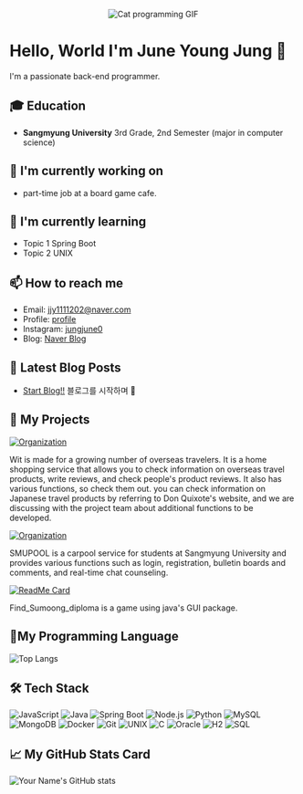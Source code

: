 <p align="center">
  <img src="https://media0.giphy.com/media/v1.Y2lkPTc5MGI3NjExbHp6bmtjZmJieXdoN2kwcnBla29tdTQ1dDh2Y3lzc2xhN21tZTN6YyZlcD12MV9pbnRlcm5hbF9naWZfYnlfaWQmY3Q9Zw/aNqEFrYVnsS52/giphy.gif" alt="Cat programming GIF">
</p>

# Hello, World I'm June Young Jung 👋

I'm a passionate back-end programmer. 

## 🎓 Education

- **Sangmyung University**
  3rd Grade, 2nd Semester (major in computer science)

## 🔭 I'm currently working on

- part-time job at a board game cafe.

## 🌱 I'm currently learning

- Topic 1 Spring Boot
- Topic 2 UNIX

## 📫 How to reach me

- Email: [jjy1111202@naver.com](mailto:jjy1111202@naver.com)
- Profile: [profile](https://www.notion.so/4cccd69bbc824e08b3693aa209b4b206)
- Instagram: [jungjune0](https://www.instagram.com/jungjune0/)
- Blog: [Naver Blog](https://blog.naver.com/jungjune0)

## 📕 Latest Blog Posts

- [Start Blog!!]([@your_blog_url_1](https://blog.naver.com/jungjune0)) 블로그를 시작하며 🚀



## 🚀 My Projects

[![Organization](https://img.shields.io/badge/GitHub-UMC6th--Wit-blue?style=for-the-badge&logo=github)](https://github.com/UMC6th-Wit)

Wit is made for a growing number of overseas travelers. It is a home shopping service that allows you to check information on overseas travel products, write reviews, and check people's product reviews. It also has various functions, so check them out. you can check information on Japanese travel products by referring to Don Quixote's website, and we are discussing with the project team about additional functions to be developed.

[![Organization](https://img.shields.io/badge/GitHub-SMU--UMC--MINI--PROJECT-blue?style=for-the-badge&logo=github)](https://github.com/SMU-UMC-MINI-PROJECT)

SMUPOOL is a carpool service for students at Sangmyung University and provides various functions such as login, registration, bulletin boards and comments, and real-time chat counseling.

[![ReadMe Card](https://github-readme-stats.vercel.app/api/pin/?username=jung0522&repo=Find_Sumoong_diploma&theme=radical)](https://github.com/jung0522/Find_Sumoong_diploma)

Find_Sumoong_diploma is a game using java's GUI package.

## 🌟My Programming Language

![Top Langs](https://github-readme-stats.vercel.app/api/top-langs/?username=Jung0522&layout=compact)

## 🛠 Tech Stack

![JavaScript](https://img.shields.io/badge/JavaScript-F7DF1E?style=for-the-badge&logo=javascript&logoColor=black)
![Java](https://img.shields.io/badge/Java-007396?style=for-the-badge&logo=java&logoColor=white)
![Spring Boot](https://img.shields.io/badge/Spring%20Boot-6DB33F?style=for-the-badge&logo=spring-boot&logoColor=white)
![Node.js](https://img.shields.io/badge/Node.js-339933?style=for-the-badge&logo=nodedotjs&logoColor=white)
![Python](https://img.shields.io/badge/Python-3776AB?style=for-the-badge&logo=python&logoColor=white)
![MySQL](https://img.shields.io/badge/MySQL-4479A1?style=for-the-badge&logo=mysql&logoColor=white)
![MongoDB](https://img.shields.io/badge/MongoDB-47A248?style=for-the-badge&logo=mongodb&logoColor=white)
![Docker](https://img.shields.io/badge/Docker-2496ED?style=for-the-badge&logo=docker&logoColor=white)
![Git](https://img.shields.io/badge/Git-F05032?style=for-the-badge&logo=git&logoColor=white)
![UNIX](https://img.shields.io/badge/UNIX-000000?style=for-the-badge&logo=unix&logoColor=white)
![C](https://img.shields.io/badge/C-A8B9CC?style=for-the-badge&logo=c&logoColor=white)
![Oracle](https://img.shields.io/badge/Oracle-F80000?style=for-the-badge&logo=oracle&logoColor=white)
![H2](https://img.shields.io/badge/H2-4E1F19?style=for-the-badge&logo=h2database&logoColor=white)
![SQL](https://img.shields.io/badge/SQL-003B57?style=for-the-badge&logo=sql&logoColor=white)


## 📈 My GitHub Stats Card

![Your Name's GitHub stats](https://github-readme-stats.vercel.app/api?username=Jung0522&show_icons=true&theme=radical)

